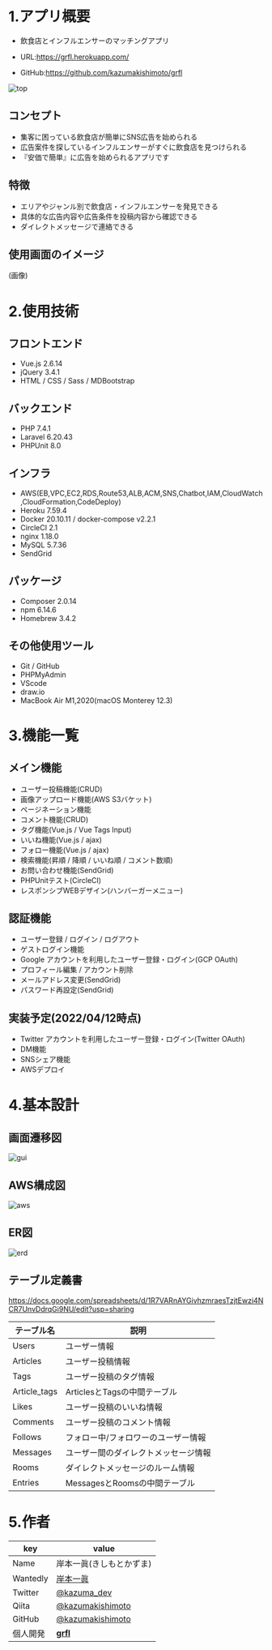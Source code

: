 # 1.アプリ概要

- 飲食店とインフルエンサーのマッチングアプリ

- URL:https://grfl.herokuapp.com/
- GitHub:https://github.com/kazumakishimoto/grfl

![top](https://user-images.githubusercontent.com/68370181/162933339-209d5002-c583-468a-b67f-b6dc15f4db8e.png)

## コンセプト
- 集客に困っている飲食店が簡単にSNS広告を始められる
- 広告案件を探しているインフルエンサーがすぐに飲食店を見つけられる
- 『安価で簡単』に広告を始められるアプリです

## 特徴
- エリアやジャンル別で飲食店・インフルエンサーを発見できる
- 具体的な広告内容や広告条件を投稿内容から確認できる
- ダイレクトメッセージで連絡できる

## 使用画面のイメージ

(画像)


# 2.使用技術

## フロントエンド
- Vue.js 2.6.14
- jQuery 3.4.1
- HTML / CSS / Sass / MDBootstrap

## バックエンド
- PHP	7.4.1
- Laravel	6.20.43
- PHPUnit	8.0

## インフラ
- AWS(EB,VPC,EC2,RDS,Route53,ALB,ACM,SNS,Chatbot,IAM,CloudWatch,CloudFormation,CodeDeploy)
- Heroku 7.59.4
- Docker	20.10.11 / docker-compose	v2.2.1
- CircleCI	2.1
- nginx	1.18.0
- MySQL	5.7.36
- SendGrid

## パッケージ
- Composer 2.0.14
- npm 6.14.6
- Homebrew 3.4.2

## その他使用ツール
- Git / GitHub
- PHPMyAdmin
- VScode
- draw.io
- MacBook Air	M1,2020(macOS	Monterey 12.3)


# 3.機能一覧

## メイン機能
- ユーザー投稿機能(CRUD)
- 画像アップロード機能(AWS S3バケット)
- ページネーション機能
- コメント機能(CRUD)
- タグ機能(Vue.js / Vue Tags Input)
- いいね機能(Vue.js / ajax)
- フォロー機能(Vue.js / ajax)
- 検索機能(昇順 / 降順 / いいね順 / コメント数順)
- お問い合わせ機能(SendGrid)
- PHPUnitテスト(CircleCI)
- レスポンシブWEBデザイン(ハンバーガーメニュー)

## 認証機能
- ユーザー登録 / ログイン / ログアウト
- ゲストログイン機能
- Google アカウントを利用したユーザー登録・ログイン(GCP OAuth)
- プロフィール編集 / アカウント削除
- メールアドレス変更(SendGrid)
- パスワード再設定(SendGrid)

## 実装予定(2022/04/12時点)
- Twitter アカウントを利用したユーザー登録・ログイン(Twitter OAuth)
- DM機能
- SNSシェア機能
- AWSデプロイ


# 4.基本設計

## 画面遷移図
![gui](https://user-images.githubusercontent.com/68370181/160355552-328990f2-bc02-4607-9a90-32a48eff4a85.png)

## AWS構成図
![aws](https://user-images.githubusercontent.com/68370181/160355537-82139efe-be99-4bb2-8661-5af5e981a899.png)

## ER図
![erd](https://user-images.githubusercontent.com/68370181/160355549-1aa3f92a-0f02-4f0b-87fe-a29fae9544f8.png)

## テーブル定義書

https://docs.google.com/spreadsheets/d/1R7VARnAYGivhzmraesTzjtEwzi4NCR7UnvDdrqGi9NU/edit?usp=sharing

| テーブル名 | 説明 |
|----|----|
| Users | ユーザー情報 |
| Articles | ユーザー投稿情報 |
| Tags | ユーザー投稿のタグ情報 |
| Article_tags | ArticlesとTagsの中間テーブル |
| Likes | ユーザー投稿のいいね情報 |
| Comments | ユーザー投稿のコメント情報 |
| Follows | フォロー中/フォロワーのユーザー情報 |
| Messages | ユーザー間のダイレクトメッセージ情報 |
| Rooms | ダイレクトメッセージのルーム情報 |
| Entries | MessagesとRoomsの中間テーブル |


# 5.作者
|key|value|
|---|-----|
|Name|岸本一眞(きしもとかずま)|
|Wantedly|[岸本一眞](https://www.wantedly.com/id/kazumakishimoto)|
|Twitter|[@kazuma_dev](https://twitter.com/kazuma_dev)|
|Qiita|[@kazumakishimoto](https://qiita.com/kazumakishimoto)|
|GitHub|[@kazumakishimoto](https://github.com/kazumakishimoto)|
|個人開発|[**grfl**](https://grfl.herokuapp.com/)|
